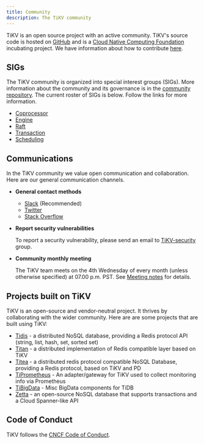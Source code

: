 ```yaml
---
title: Community
description: The TiKV community
---
```


TiKV is an open source project with an active community. TiKV's source code is hosted on [GitHub](https://github.com/tikv/tikv) and is a [Cloud Native Computing Foundation](https://www.cncf.io) incubating project. We have information about how to contribute [here](/community/contribute/).

## SIGs

The TiKV community is organized into special interest groups (SIGs). More information about the community and its governance is in the [community repository](https://github.com/tikv/community). The current roster of SIGs is below. Follow the links for more information.

* [Coprocessor](/community/sig-coprocessor/)
* [Engine](/community/sig-engine/)
* [Raft](/community/sig-raft/)
* [Transaction](/community/sig-transaction/)
* [Scheduling](/community/sig-scheduling/)

## Communications

In the TiKV community we value open communication and collaboration. Here are our general communication channels.

- **General contact methods**

    - [Slack](https://join.slack.com/t/tikv-wg/shared_invite/enQtNTUyODE4ODU2MzI0LWVlMWMzMDkyNWE5ZjY1ODAzMWUwZGVhNGNhYTc3MzJhYWE0Y2FjYjliYzY1OWJlYTc4OWVjZWM1NDkwN2QxNDE) (Recommended)
    - [Twitter](https://twitter.com/tikvproject)
    - [Stack Overflow](https://stackoverflow.com/questions/tagged/tikv)

- **Report security vulnerabilities**

    To report a security vulnerability, please send an email to [TiKV-security](tikv-security@lists.cncf.io) group.

- **Community monthly meeting**

  The TiKV team meets on the 4th Wednesday of every month (unless otherwise specified) at 07.00 p.m. PST. See [Meeting notes](https://docs.google.com/document/d/1CWUAkBrcm9KPclAu8fWHZzByZ0yhsQdRggnEdqtRMQ8/edit) for details.

## Projects built on TiKV

TiKV is an open-source and vendor-neutral project. It thrives by collaborating with the wider community. Here are are some projects that are built using TiKV:

- [Tidis](https://github.com/yongman/tidis) -  a distributed NoSQL database, providing a Redis protocol API (string, list, hash, set, sorted set)
- [Titan](https://github.com/meitu/titan) - a distributed implementation of Redis compatible layer based on TiKV
- [Titea](https://github.com/gengmei-tech/titea) - a distributed redis protocol compatible NoSQL Database, providing a Redis protocol, based on TiKV and PD
- [TiPrometheus](https://github.com/bragfoo/TiPrometheus) - An adapter/gateway for TiKV used to collect monitoring info via Prometheus
- [TiBigData](https://github.com/pingcap-incubator/TiBigData) - Misc BigData components for TiDB
- [Zetta](https://github.com/zhihu/zetta) - an open-source NoSQL database that supports transactions and a Cloud Spanner-like API

## Code of Conduct

TiKV follows the [CNCF Code of Conduct](https://github.com/cncf/foundation/blob/master/code-of-conduct.md).
